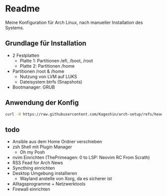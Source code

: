 # Readme

Meine Konfiguration für Arch Linux, nach manueller Installation des Systems.

## Grundlage für Installation

- 2 Festplatten
    - Platte 1: Partitionen /efi, /boot, /root
    - Platte 2: Partitionen /home
- Partitionen /root & /home
    - Nutzung von LVM auf LUKS
    - Dateisystem btrfs (Snapshots)
- Bootmanager: GRUB

## Anwendung der Konfig

```sh
curl -O https://raw.githubusercontent.com/Kageshin/arch-setup/refs/heads/main/bootstrap.sh | bash
```

## todo

- Ansible aus dem Home Ordner verschieben
- zsh Shell mit Plugin Manager
    - Oh my Posh
- nvim Einrichten (ThePrimeagen: 0 to LSP: Neovim RC From Scrath)
- RSS Fead for Arch News
- Syncthing einrichten
- Desktop Umgebung installieren
    - Wayland anstelle von Xorg, da es sicherer ist
- Alltagsprogramme + Netzwerktools
- Firewall einrichten
